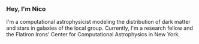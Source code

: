 ### Hey, I'm Nico

<!--
**jngaravitoc/jngaravitoc** is a ✨ _special_ ✨ repository because its `README.md` (this file) appears on your GitHub profile.


- 🔭 I’m currently working on ...
- 🌱 I’m currently learning ...
-->

I'm a computational astrophysicist modeling the distribution of dark matter and stars in galaxies of the local group. Currently, I'm a research fellow and the Flatiron Irons' Center for Computational Astrophysics in New York. 
